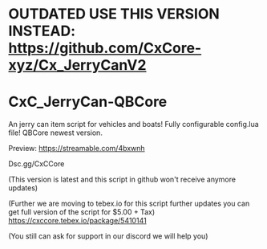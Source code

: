 # OUTDATED USE THIS VERSION INSTEAD: https://github.com/CxCore-xyz/Cx_JerryCanV2

# CxC_JerryCan-QBCore
An jerry can item script for vehicles and boats! Fully configurable config.lua file! QBCore newest version.

Preview: https://streamable.com/4bxwnh

Dsc.gg/CxCCore

(This version is latest and this script in github won't receive anymore updates)

(Further we are moving to tebex.io for this script further updates you can get full version of the script for $5.00 + Tax)
https://cxccore.tebex.io/package/5410141

(You still can ask for support in our discord we will help you)
 
